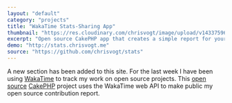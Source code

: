 ```yaml
---
layout: "default"
category: "projects"
title: "WakaTime Stats-Sharing App"
thumbnail: "https://res.cloudinary.com/chrisvogt/image/upload/v1433759656/chrisvogt-me/thumb/stats.png"
excerpt: "Open source CakePHP app that creates a simple report for your open source contributions. Uses WakaTime for time tracking."
demo: "http://stats.chrisvogt.me"
source: "https://github.com/chrisvogt/stats"
---
```


A new section has been added to this site. For the last week I have been using <a href="http://www.wakatime.com">WakaTime</a> to track my work on open source projects. This <a href="http://en.wikipedia.org/wiki/MIT_License">open source</a> <a href="http://cakephp.org">CakePHP</a> project uses the WakaTime web API to make public my open source contribution report.
